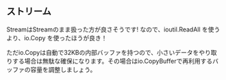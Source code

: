 ## ストリーム
StreamはStreamのまま扱った方が良さそうです!
なので、ioutil.ReadAll を使うより、io.Copy を使ったほうが良き！

ただio.Copyは自動で32KBの内部バッファを持つので、小さいデータをやり取りする場合は無駄な確保になります。その場合はio.CopyBufferで再利用するバッファの容量を調整しましょう。